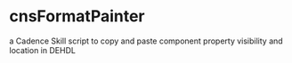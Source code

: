 # cnsFormatPainter
a Cadence Skill script to copy and paste component property visibility and location in DEHDL
